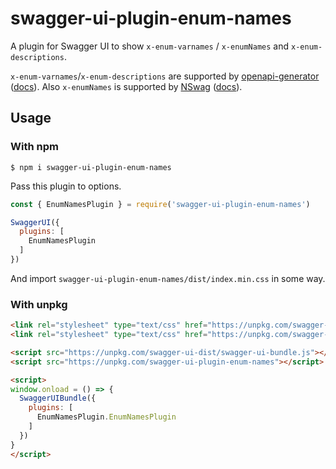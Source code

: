 # swagger-ui-plugin-enum-names

A plugin for Swagger UI to show `x-enum-varnames` / `x-enumNames` and `x-enum-descriptions`.

`x-enum-varnames`/`x-enum-descriptions` are supported by [openapi-generator](https://github.com/OpenAPITools/openapi-generator) ([docs](https://github.com/OpenAPITools/openapi-generator/blob/master/docs/templating.md#enum)).
Also `x-enumNames` is supported by [NSwag](https://github.com/RicoSuter/NSwag) ([docs](https://github.com/RicoSuter/NJsonSchema/wiki/Enums)).

## Usage
### With npm
```shell
$ npm i swagger-ui-plugin-enum-names
```

Pass this plugin to options.
```js
const { EnumNamesPlugin } = require('swagger-ui-plugin-enum-names')

SwaggerUI({
  plugins: [
    EnumNamesPlugin
  ]
})
```
And import `swagger-ui-plugin-enum-names/dist/index.min.css` in some way.

### With unpkg
```html
<link rel="stylesheet" type="text/css" href="https://unpkg.com/swagger-ui-dist/swagger-ui.css" />
<link rel="stylesheet" type="text/css" href="https://unpkg.com/swagger-ui-plugin-enum-names/dist/index.min.css" />

<script src="https://unpkg.com/swagger-ui-dist/swagger-ui-bundle.js"></script>
<script src="https://unpkg.com/swagger-ui-plugin-enum-names"></script>

<script>
window.onload = () => {
  SwaggerUIBundle({
    plugins: [
      EnumNamesPlugin.EnumNamesPlugin
    ]
  })
}
</script>
```

